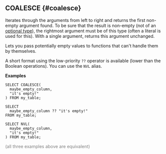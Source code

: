 ## COALESCE {#coalesce}

Iterates through the arguments from left to right and returns the first non-empty argument found. To be sure that the result is non-empty (not of an [optional type](../../../types/optional.md)), the rightmost argument must be of this type (often a literal is used for this). With a single argument, returns this argument unchanged.

Lets you pass potentially empty values to functions that can't handle them by themselves.

A short format using the low-priority `??` operator is available (lower than the Boolean operations). You can use the `NVL` alias.

**Examples**

```yql
SELECT COALESCE(
  maybe_empty_column,
  "it's empty!"
) FROM my_table;
```

```yql
SELECT
  maybe_empty_column ?? "it's empty!"
FROM my_table;
```

```yql
SELECT NVL(
  maybe_empty_column,
  "it's empty!"
) FROM my_table;
```

<span style="color: gray;">(all three examples above are equivalent)</span>

